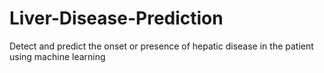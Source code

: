 # Liver-Disease-Prediction
Detect and predict the onset or presence of hepatic disease in the patient using machine learning
